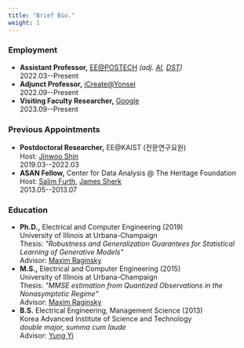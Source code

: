 ```yaml
---
title: "Brief Bio."
weight: 1
---
```



### **Employment**

- **Assistant Professor,** [EE@POSTECH](https://ee.postech.ac.kr) _(adj. [AI](https://ai.postech.ac.kr), [DST](http://sdst.dipi.co.kr/web/))_  
2022.03--Present
- **Adjunct Professor,** [iCreate@Yonsei](https://www.yonsei.ac.kr/en_sc/yonsei_news.jsp?article_no=200308&mode=view)  
2022.09--Present
- **Visiting Faculty Researcher,** [Google](https://research.google)  
2023.09--Present

### **Previous Appointments**

- **Postdoctoral Researcher,** EE@KAIST (전문연구요원)  
Host: [Jinwoo Shin](https://alinlab.kaist.ac.kr)  
2019.03--2022.03
- **ASAN Fellow,** Center for Data Analysis @ The Heritage Foundation  
Host: [Salim Furth](https://www.heritage.org/staff/salim-furth), [James Sherk](https://www.heritage.org/staff/james-sherk)  
2013.05--2013.07

### **Education**

- **Ph.D.,** Electrical and Computer Engineering (2019)  
University of Illinois at Urbana-Champaign  
Thesis: _"Robustness and Generalization Guarantees for Statistical Learning of Generative Models"_  
Advisor: [Maxim Raginsky](https://maxim.ece.illinois.edu)
- **M.S.,** Electrical and Computer Engineering (2015)  
University of Illinois at Urbana-Champaign  
Thesis: _"MMSE estimation from Quantized Observations in the Nonasymptotic Regime"_  
Advisor: [Maxim Raginsky](https://maxim.ece.illinois.edu)
- **B.S.** Electrical Engineering, Management Science (2013)  
Korea Advanced Institute of Science and Technology  
_double major, summa cum laude_  
Advisor: [Yung Yi](https://yung-web.github.io/home/)